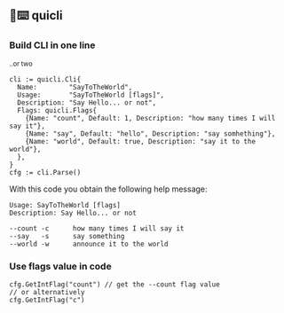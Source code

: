 ## 🏃⌨️ quicli
### Build CLI in one line
<sup>..or two</sup>
```golang
cli := quicli.Cli{
  Name:        "SayToTheWorld",
  Usage:       "SayToTheWorld [flags]",
  Description: "Say Hello... or not",
  Flags: quicli.Flags{
    {Name: "count", Default: 1, Description: "how many times I will say it"},
    {Name: "say", Default: "hello", Description: "say somhething"},
    {Name: "world", Default: true, Description: "say it to the world"},
  },
}
cfg := cli.Parse()
```

With this code you obtain the following help message:
```
Usage: SayToTheWorld [flags]
Description: Say Hello... or not

--count -c      how many times I will say it
--say   -s      say something
--world -w      announce it to the world
```

### Use flags value in code
```golang
cfg.GetIntFlag("count") // get the --count flag value
// or alternatively
cfg.GetIntFlag("c")
```
